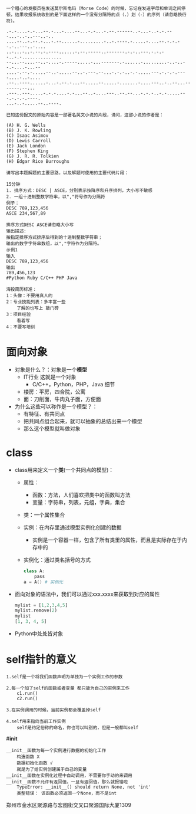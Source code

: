 ```
一个粗心的发报员在发送莫尔斯电码（Morse Code）的时候，忘记在发送字母和单词之间停顿，结果收报系统收到的是下面这样的一个没有分隔符的点（.）划（-）的序列（请忽略换行符）。
 
.-.-....-.-...--.-...-....--...-.-...-.--.------..-...-..-.-.---...-..-..---..-..
....--..-.--.-...-.--......-.........-..-.----.-.....-....--.-.-.--.-..---..-....
..-...-..-.--.-.----......-.--.-----..-------.-.-..---.-.-.--..-.-...............
--...--....--..-....-.-----.....-...-------.-......-.........-..-..--.-....-...--
....-.--.-.....--..-.....--..-.---.--...-.-.-..-.-.....---.-.-.-.----....-..-....
.--..----......-...-.--.-...--.....--.....-.......-....---..-..--...-------.--...
.---..---.....-.-.-....-.-...--..-....---..--.--...-.-.-..-.-.....---.-.-.-.----.
...-..-.....--..----.
 
已知这份报文的原始内容是一部著名英文小说的片段，请问，这部小说的作者是：
 
(A) H. G. Wells
(B) J. K. Rowling
(C) Isaac Asimov
(D) Lewis Carroll
(E) Jack London
(F) Stephen King
(G) J. R. R. Tolkien
(H) Edgar Rice Burroughs
 
请写出本题解题的主要思路，以及解题时使用的主要代码片段：
```

```
15分钟
1. 排序方式：DESC | ASCE，分别表示按降序和升序排列，大小写不敏感
2. 一组十进制整数字符串，以","符号作为分隔符
例子：
DESC 789,123,456
ASCE 234,567,89

排序方式DESC ASCE请忽略大小写
输出描述:
按指定排序方式排序后得到的十进制整数字符串；
输出的数字字符串数组，以","字符作为分隔符。
示例1
输入
DESC 789,123,456
输出
789,456,123
#Python Ruby C/C++ PHP Java 
```

```
海投简历标准：
1：头像：不要用真人的
2：专业技能列表：多丰富一些
	了解的也写上 敲门砖
3：项目经验
	看着写
4：不要写培训
```

# 面向对象

* 对象是什么？：对象是一个**模型**
  * IT行业 这就是一个对象
    * C/C++，Python，PHP，Java 细节
  * 楼房：平房，四合院，公寓
  * 面：刀削面，牛肉丸子面，方便面
* 为什么这些可以称作是一个模型？：
  * 有特征、有共同点
  * 把共同点组合起来，就可以抽象的总结出来一个模型
  * 那么这个模型就叫做对象

# class

* class用来定义一个**类**(一个共同点的模型)：

  * 属性：

    * 函数：方法，人们喜欢把类中的函数叫方法
    * 变量：字符串，列表，元组，字典，集合

  * 类：一个属性集合

  * 实例：在内存里通过模型实例化创建的数据

    * 实例是一个容器一样，包含了所有类里的属性，而且是实际存在于内存中的

  * 实例化：通过类名括号的方式

    ```powershell
    class A:
    	pass
    a = A() # 实例化
    ```

* 面向对象的语法中，我们可以通过xxx.xxxx来获取到对应的属性

  ```python
  mylist = [1,2,3,4,5]
  mylist.remove(2)
  mylist
  [1, 3, 4, 5]
  ```

* Python中处处皆对象

# self指针的意义

```
1.self是一个将我们函数声明为单独为一个实例工作的参数

2.每一个加了self的函数或者变量 都只能为自己的实例来工作
	c1.run()
	c2.run()
	
3.在实例调用的时候，当前实例都会覆盖掉self

4.self用来指向当前工作实例
	self是约定俗称的命名，你也可以叫别的，但是一般都叫self	
```

#__init__

```
__init__函数为每一个实例进行数据的初始化工作
	构造函数 X
	数据初始化函数 √ 
	就是为了给实例创建属于自己的变量
__init__函数在实例化过程中自动调用，不需要你手动的来调用
__init__函数不允许有返回值，一旦有返回值，那么就报错啦
	TypeError: __init__() should return None, not 'int'
	类型错误： 该函数必须返回一个None，而不是int
```
郑州市金水区聚源路与宏图街交叉口聚源国际大厦1309
